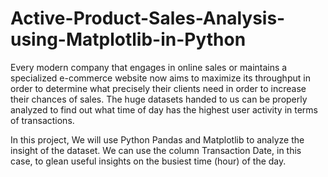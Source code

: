 # Active-Product-Sales-Analysis-using-Matplotlib-in-Python

Every modern company that engages in online sales or maintains a specialized e-commerce website now aims to maximize its throughput in order to determine what precisely their clients need in order to increase their chances of sales. The huge datasets handed to us can be properly analyzed to find out what time of day has the highest user activity in terms of transactions.

In this project, We will use Python Pandas and Matplotlib to analyze the insight of the dataset. We can use the column Transaction Date, in this case, to glean useful insights on the busiest time (hour) of the day.
